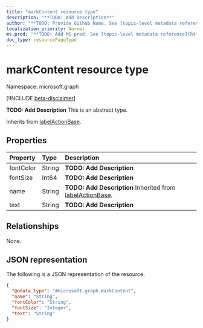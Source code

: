 ```yaml
---
title: "markContent resource type"
description: "**TODO: Add Description**"
author: "**TODO: Provide Github Name. See [topic-level metadata reference](https://msgo.azurewebsites.net/add/document/guidelines/metadata.html#topic-level-metadata)**"
localization_priority: Normal
ms.prod: "**TODO: Add MS prod. See [topic-level metadata reference](https://msgo.azurewebsites.net/add/document/guidelines/metadata.html#topic-level-metadata)**"
doc_type: resourcePageType
---
```


# markContent resource type

Namespace: microsoft.graph

[!INCLUDE [beta-disclaimer](../../includes/beta-disclaimer.md)]

**TODO: Add Description**
This is an abstract type.


Inherits from [labelActionBase](../resources/labelactionbase.md).

## Properties
|Property|Type|Description|
|:---|:---|:---|
|fontColor|String|**TODO: Add Description**|
|fontSize|Int64|**TODO: Add Description**|
|name|String|**TODO: Add Description** Inherited from [labelActionBase](../resources/labelactionbase.md).|
|text|String|**TODO: Add Description**|

## Relationships
None.

## JSON representation
The following is a JSON representation of the resource.
<!-- {
  "blockType": "resource",
  "@odata.type": "microsoft.graph.markContent"
}
-->
``` json
{
  "@odata.type": "#microsoft.graph.markContent",
  "name": "String",
  "fontColor": "String",
  "fontSize": "Integer",
  "text": "String"
}
```

